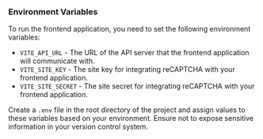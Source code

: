 ### Environment Variables

To run the frontend application, you need to set the following environment variables:

- `VITE_API_URL` - The URL of the API server that the frontend application will communicate with.
- `VITE_SITE_KEY` - The site key for integrating reCAPTCHA with your frontend application.
- `VITE_SITE_SECRET` - The site secret for integrating reCAPTCHA with your frontend application.

Create a `.env` file in the root directory of the project and assign values to these variables based on your environment. Ensure not to expose sensitive information in your version control system.
